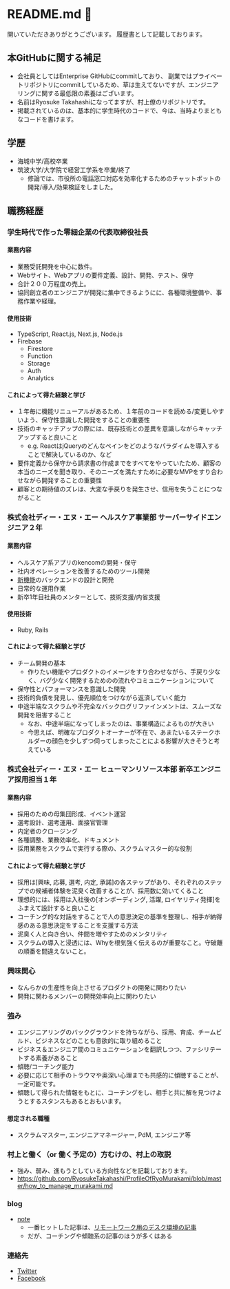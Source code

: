 # README.md 👋

開いていただきありがとうございます。
履歴書として記載しております。

## 本GitHubに関する補足
- 会社員としてはEnterprise GitHubにcommitしており、 副業ではプライベートリポジトリにcommitしているため、草は生えてないですが、エンジニアリングに関する最低限の素養はございます。
- 名前はRyosuke Takahashiになってますが、村上僚のリポジトリです。
- 掲載されているのは、基本的に学生時代のコードで、今は、当時よりまともなコードを書けます。

## 学歴
- 海城中学/高校卒業
- 筑波大学/大学院で経営工学系を卒業/終了
  - 修論では、市役所の電話窓口対応を効率化するためのチャットボットの開発/導入/効果検証をしました。

## 職務経歴
### 学生時代で作った零細企業の代表取締役社長
#### 業務内容
- 業務受託開発を中心に数件。
 - Webサイト、Webアプリの要件定義、設計、開発、テスト、保守
 - 合計２００万程度の売上。
- 協同創立者のエンジニアが開発に集中できるようにに、各種環境整備や、事務作業や経理。

#### 使用技術
- TypeScript, React.js, Next.js, Node.js 
- Firebase
  - Firestore
  - Function
  - Storage
  - Auth
  - Analytics
#### これによって得た経験と学び
- １年毎に機能リニューアルがあるため、１年前のコードを読める/変更しやすいよう、保守性意識した開発をすることの重要性
- 技術のキャッチアップの際には、既存技術との差異を意識しながらキャッチアップすると良いこと
  - e.g. ReactはjQueryのどんなペインをどのようなパラダイムを導入することで解決しているのか、など
- 要件定義から保守から請求書の作成までをすべてをやっていたため、顧客の本当のニーズを聞き取り、そのニーズを満たすために必要なMVPをすり合わせながら開発することの重要性
- 顧客との期待値のズレは、大変な手戻りを発生させ、信用を失うことにつながること

### 株式会社ディー・エヌ・エー ヘルスケア事業部 サーバーサイドエンジニア２年
#### 業務内容
- ヘルスケア系アプリのkencomの開発・保守
 - 社内オペレーションを改善するためのツール開発
 - [新機能](https://dena.com/jp/press/4606)のバックエンドの設計と開発
 - 日常的な運用作業
- 新卒1年目社員のメンターとして、技術支援/内省支援

#### 使用技術
- Ruby, Rails

#### これによって得た経験と学び
- チーム開発の基本
  - 作りたい機能やプロダクトのイメージをすり合わせながら、手戻り少なく、バグ少なく開発するためのの流れやコミュニケーションについて
- 保守性とパフォーマンスを意識した開発
- 技術的負債を発見し、優先順位をつけながら返済していく能力
- 中途半端なスクラムや不完全なバックログリファインメントは、スムーズな開発を阻害すること
  - なお、中途半端になってしまったのは、事業構造によるものが大きい
  - 今思えば、明確なプロダクトオーナーが不在で、あまたいるステークホルダーの顔色を少しずつ伺ってしまったことによる影響が大きそうと考えている

### 株式会社ディー・エヌ・エー ヒューマンリソース本部 新卒エンジニア採用担当１年
#### 業務内容
- 採用のための母集団形成、イベント運営
- 選考設計、選考運用、面接官管理
- 内定者のクロージング
- 各種調整、業務効率化、ドキュメント
- 採用業務をスクラムで実行する際の、スクラムマスター的な役割
#### これによって得た経験と学び
- 採用は[興味, 応募, 選考, 内定, 承諾]の各ステップがあり、それぞれのステップでの候補者体験を泥臭く改善することが、採用数に効いてくること
- 理想的には、採用は入社後の[オンボーディング, 活躍, ロイヤリティ発揮]をふまえて設計すると良いこと
- コーチング的な対話をすることで人の意思決定の基準を整理し、相手が納得感のある意思決定をすることを支援する方法
- 泥臭く人と向き合い、仲間を増やすためのメンタリティ
- スクラムの導入と浸透には、Whyを根気強く伝えるのが重要なこと。守破離の順番を間違えないこと。


### 興味関心
- なんらかの生産性を向上させるプロダクトの開発に関わりたい
- 開発に関わるメンバーの開発効率向上に関わりたい

### 強み
- エンジニアリングのバックグラウンドを持ちながら、採用、育成、チームビルド、ビジネスなどのことも意欲的に取り組めること
- ビジネス＆エンジニア間のコミュニケーションを翻訳しつつ、ファシリテートする素養があること
- 傾聴/コーチング能力
 - 必要に応じて相手のトラウマや奥深い心理までも共感的に傾聴することが、一定可能です。
 - 傾聴して得られた情報をもとに、コーチングをし、相手と共に解を見つけようとするスタンスもあるとおもいます。

#### 想定される職種
- スクラムマスター, エンジニアマネージャー, PdM, エンジニア等

### 村上と働く（or 働く予定の）方むけの、村上の取説
- 強み、弱み、進もうとしている方向性などを記載しております。
- https://github.com/RyosukeTakahashi/ProfileOfRyoMurakami/blob/master/how_to_manage_murakami.md

### blog
- [note](https://note.com/ryo_mura_brains)
  - 一番ヒットした記事は、[リモートワーク用のデスク環境の記事](https://note.com/ryo_mura_brains/n/n72bb3d0b73b3)
  - だが、コーチングや傾聴系の記事のほうが多くはある


### 連絡先
- [Twitter](https://twitter.com/home)
- [Facebook](https://www.facebook.com/ryo.murakami.3998)
